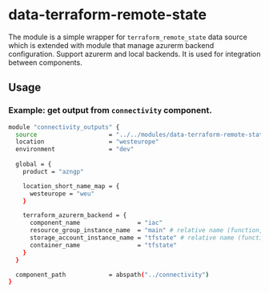 # data-terraform-remote-state

The module is a simple wrapper for `terraform_remote_state` data source which is extended with module that manage azurerm backend configuration. Support azurerm and local backends.
It is used for integration between components.

## Usage

### Example: get output from `connectivity` component.

```bash
module "connectivity_outputs" {
  source                    = "../../modules/data-terraform-remote-state"
  location                  = "westeurope"
  environment               = "dev"
  
  global = {
    product = "azngp"

    location_short_name_map = {
      westeurope = "weu"
    }

    terraform_azurerm_backend = {
      component_name                = "iac"
      resource_group_instance_name  = "main" # relative name (function, role name) of resource group where storage account is located.
      storage_account_instance_name = "tfstate" # relative name (function, role name) of storage account.
      container_name                = "tfstate"
    }
  }

  component_path            = abspath("../connectivity")  
}
```
